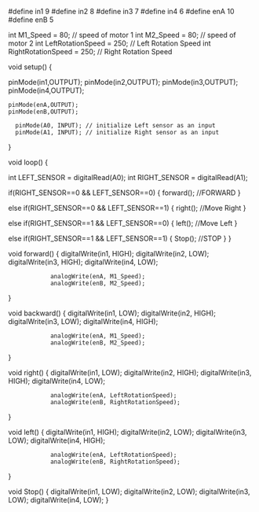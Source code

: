 

#define in1 9
#define in2 8
#define in3 7
#define in4 6
#define enA 10
#define enB 5


 int M1_Speed = 80; // speed of motor 1
 int M2_Speed = 80; // speed of motor 2
 int LeftRotationSpeed = 250;  // Left Rotation Speed
 int RightRotationSpeed = 250; // Right Rotation Speed


 void setup() {

  pinMode(in1,OUTPUT);
  pinMode(in2,OUTPUT);
  pinMode(in3,OUTPUT);
  pinMode(in4,OUTPUT);

    pinMode(enA,OUTPUT);
    pinMode(enB,OUTPUT);

      pinMode(A0, INPUT); // initialize Left sensor as an input
      pinMode(A1, INPUT); // initialize Right sensor as an input

}

void loop() {

  int LEFT_SENSOR = digitalRead(A0);
  int RIGHT_SENSOR = digitalRead(A1);

if(RIGHT_SENSOR==0 && LEFT_SENSOR==0) {
    forward(); //FORWARD
}

  else if(RIGHT_SENSOR==0 && LEFT_SENSOR==1) {
    right(); //Move Right
 }

  else if(RIGHT_SENSOR==1 && LEFT_SENSOR==0) {
    left(); //Move Left
}

  else if(RIGHT_SENSOR==1 && LEFT_SENSOR==1) {
    Stop();  //STOP
 }
}



void forward()
{
            digitalWrite(in1, HIGH);
            digitalWrite(in2, LOW);
            digitalWrite(in3, HIGH);
            digitalWrite(in4, LOW);

                analogWrite(enA, M1_Speed);
                analogWrite(enB, M2_Speed);
}

void backward()
{
            digitalWrite(in1, LOW);
            digitalWrite(in2, HIGH);
            digitalWrite(in3, LOW);
            digitalWrite(in4, HIGH);

                analogWrite(enA, M1_Speed);
                analogWrite(enB, M2_Speed);
}

void right()
{
            digitalWrite(in1, LOW);
            digitalWrite(in2, HIGH);
            digitalWrite(in3, HIGH);
            digitalWrite(in4, LOW);

                analogWrite(enA, LeftRotationSpeed);
                analogWrite(enB, RightRotationSpeed);
}

void left()
{
            digitalWrite(in1, HIGH);
            digitalWrite(in2, LOW);
            digitalWrite(in3, LOW);
            digitalWrite(in4, HIGH);

                analogWrite(enA, LeftRotationSpeed);
                analogWrite(enB, RightRotationSpeed);
}

void Stop()
{
            digitalWrite(in1, LOW);
            digitalWrite(in2, LOW);
            digitalWrite(in3, LOW);
            digitalWrite(in4, LOW);
}
